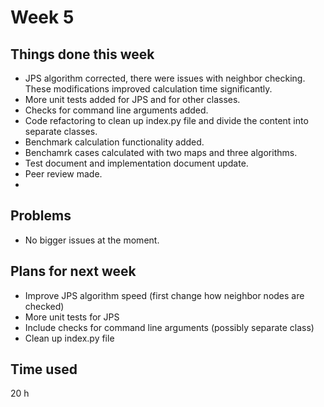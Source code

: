 # Week 5
## Things done this week
* JPS algorithm corrected, there were issues with neighbor checking. These modifications improved calculation time significantly.
* More unit tests added for JPS and for other classes.
* Checks for command line arguments added.
* Code refactoring to clean up index.py file and divide the content into separate classes.
* Benchmark calculation functionality added.
* Benchamrk cases calculated with two maps and three algorithms.
* Test document and implementation document update.
* Peer review made.
* 
## Problems
* No bigger issues at the moment.

## Plans for next week
* Improve JPS algorithm speed (first change how neighbor nodes are checked)
* More unit tests for JPS
* Include checks for command line arguments (possibly separate class)
* Clean up index.py file

## Time used
20 h
